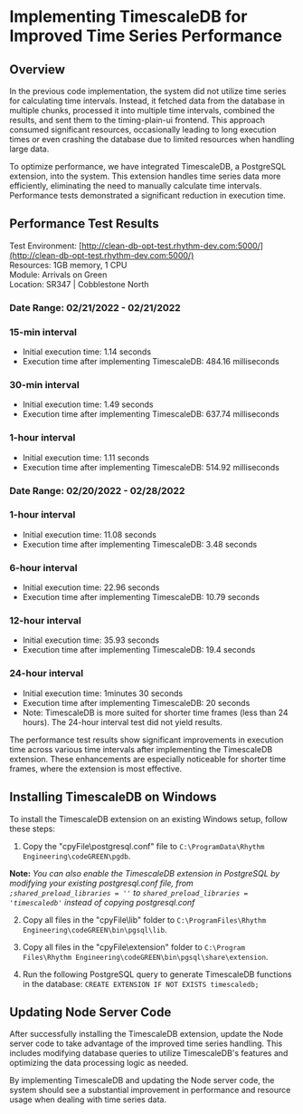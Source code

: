 ﻿
#  Implementing TimescaleDB for Improved Time Series Performance

## Overview

In the previous code implementation, the system did not utilize time series for calculating time intervals. Instead, it fetched data from the database in multiple chunks, processed it into multiple time intervals, combined the results, and sent them to the timing-plain-ui frontend. This approach consumed significant resources, occasionally leading to long execution times or even crashing the database due to limited resources when handling large data.

To optimize performance, we have integrated TimescaleDB, a PostgreSQL extension, into the system. This extension handles time series data more efficiently, eliminating the need to manually calculate time intervals. Performance tests demonstrated a significant reduction in execution time.


## Performance Test Results

Test Environment: [http://clean-db-opt-test.rhythm-dev.com:5000/](http://clean-db-opt-test.rhythm-dev.com:5000/)
<br/> Resources: 1GB memory, 1 CPU
<br/> Module: Arrivals on Green
<br/>Location: SR347 | Cobblestone North

### Date Range: 02/21/2022 - 02/21/2022

### 15-min interval

-   Initial execution time: 1.14 seconds
-   Execution time after implementing TimescaleDB: 484.16 milliseconds

### 30-min interval

-   Initial execution time: 1.49 seconds
-   Execution time after implementing TimescaleDB: 637.74 milliseconds

### 1-hour interval

-   Initial execution time: 1.11 seconds
-   Execution time after implementing TimescaleDB: 514.92 milliseconds

### Date Range: 02/20/2022 - 02/28/2022

### 1-hour interval

-   Initial execution time: 11.08 seconds
-   Execution time after implementing TimescaleDB: 3.48 seconds

### 6-hour interval

-   Initial execution time: 22.96 seconds
-   Execution time after implementing TimescaleDB: 10.79 seconds

### 12-hour interval

-   Initial execution time: 35.93 seconds
-   Execution time after implementing TimescaleDB: 19.4 seconds

### 24-hour interval

-   Initial execution time: 1minutes 30 seconds
-   Execution time after implementing TimescaleDB: 20 seconds
-   Note: TimescaleDB is more suited for shorter time frames (less than 24 hours). The 24-hour interval test did not yield results.

The performance test results show significant improvements in execution time across various time intervals after implementing the TimescaleDB extension. These enhancements are especially noticeable for shorter time frames, where the extension is most effective.

## Installing TimescaleDB on Windows

To install the TimescaleDB extension on an existing Windows setup, follow these steps:

1.  Copy the "cpyFile\postgresql.conf" file to `C:\ProgramData\Rhythm Engineering\codeGREEN\pgdb`.
    
**Note:** _You can also enable the TimescaleDB extension in PostgreSQL by modifying your existing postgresql.conf file, from `;shared_preload_libraries = ''` to `shared_preload_libraries = 'timescaledb'` instead of copying postgresql.conf_


2.  Copy all files in the "cpyFile\lib" folder to `C:\ProgramFiles\Rhythm Engineering\codeGREEN\bin\pgsql\lib`.


3.  Copy all files in the "cpyFile\extension" folder to `C:\Program Files\Rhythm Engineering\codeGREEN\bin\pgsql\share\extension`.

    
4.  Run the following PostgreSQL query to generate TimescaleDB functions in the database:
    `CREATE EXTENSION IF NOT EXISTS timescaledb;` 

## Updating Node Server Code

After successfully installing the TimescaleDB extension, update the Node server code to take advantage of the improved time series handling. This includes modifying database queries to utilize TimescaleDB's features and optimizing the data processing logic as needed.

By implementing TimescaleDB and updating the Node server code, the system should see a substantial improvement in performance and resource usage when dealing with time series data.
